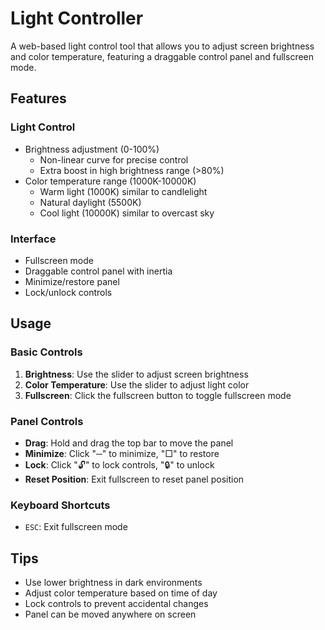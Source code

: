 # Light Controller

A web-based light control tool that allows you to adjust screen brightness and color temperature, featuring a draggable control panel and fullscreen mode.

## Features

### Light Control
- Brightness adjustment (0-100%)
  - Non-linear curve for precise control
  - Extra boost in high brightness range (>80%)
- Color temperature range (1000K-10000K)
  - Warm light (1000K) similar to candlelight
  - Natural daylight (5500K)
  - Cool light (10000K) similar to overcast sky

### Interface
- Fullscreen mode
- Draggable control panel with inertia
- Minimize/restore panel
- Lock/unlock controls

## Usage

### Basic Controls
1. **Brightness**: Use the slider to adjust screen brightness
2. **Color Temperature**: Use the slider to adjust light color
3. **Fullscreen**: Click the fullscreen button to toggle fullscreen mode

### Panel Controls
- **Drag**: Hold and drag the top bar to move the panel
- **Minimize**: Click "─" to minimize, "□" to restore
- **Lock**: Click "🔓" to lock controls, "🔒" to unlock
- **Reset Position**: Exit fullscreen to reset panel position

### Keyboard Shortcuts
- `ESC`: Exit fullscreen mode

## Tips
- Use lower brightness in dark environments
- Adjust color temperature based on time of day
- Lock controls to prevent accidental changes
- Panel can be moved anywhere on screen 